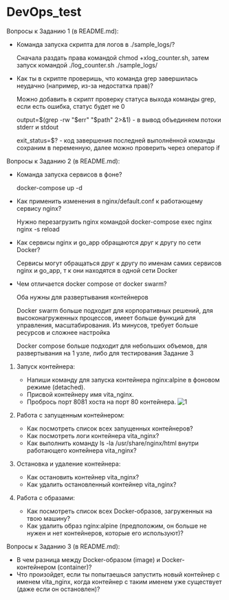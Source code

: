 # DevOps_test
Вопросы к Заданию 1 (в README.md):
- Команда запуска скрипта для логов в ./sample_logs/?

  Сначала раздать права командой chmod +xlog_counter.sh, затем запуск командой ./log_counter.sh ./sample_logs/
- Как ты в скрипте проверишь, что команда grep завершилась неудачно (например, из-за недостатка прав)?

  Можно добавить в скрипт проверку статуса выхода команды grep, если есть ошибка, статус будет не 0

  output=$(grep -rw "$err" "$path" 2>&1) - в вывод объединяем потоки stderr и stdout

  exit_status=$? - код завершения последней выполнённой команды сохраним в переменную, далее можно проверить через оператор if

Вопросы к Заданию 2 (в README.md):
- Команда запуска сервисов в фоне?
  
  docker-compose up -d
- Как применить изменения в nginx/default.conf к работающему сервису nginx?
  
  Нужно перезагрузить nginx командой docker-compose exec nginx nginx -s reload
- Как сервисы nginx и go_app обращаются друг к другу по сети Docker?
  
  Сервисы могут обращаться друг к другу по именам самих сервисов nginx и go_app, т к они находятся в одной сети Docker
- Чем отличается docker compose от docker swarm?
  
  Оба нужны для развертывания контейнеров
  
  Docker swarm больше подходит для корпоративных решений, для высоконагруженных процессов, имеет больше функций для управления, масштабирования. Из минусов, требует больше ресурсов и сложнее настройка
  
  Docker compose больше подходит для небольших объемов, для развертывания на 1 узле, либо для тестирования
Задание 3
1. Запуск контейнера:
   - Напиши команду для запуска контейнера nginx:alpine в фоновом режиме (detached).
   - Присвой контейнеру имя vita_nginx.
   - Пробрось порт 8081 хоста на порт 80 контейнера.
     ![1](https://github.com/user-attachments/assets/35f8dab3-7bee-40a7-85b6-20abb00dfc6e)


2. Работа с запущенным контейнером:
   - Как посмотреть список всех запущенных контейнеров?
   - Как посмотреть логи контейнера vita_nginx?
   - Как выполнить команду ls -la /usr/share/nginx/html внутри работающего контейнера vita_nginx?

3. Остановка и удаление контейнера:
   - Как остановить контейнер vita_nginx?
   - Как удалить остановленный контейнер vita_nginx?

4. Работа с образами:
   - Как посмотреть список всех Docker-образов, загруженных на твою машину?
   - Как удалить образ nginx:alpine (предположим, он больше не нужен и нет контейнеров, которые его используют)?

Вопросы к Заданию 3 (в README.md):
- В чем разница между Docker-образом (image) и Docker-контейнером (container)?
- Что произойдет, если ты попытаешься запустить новый контейнер с именем vita_nginx, когда контейнер с таким именем уже существует (даже если он остановлен)?
